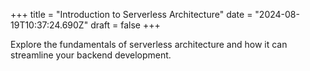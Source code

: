 +++
title = "Introduction to Serverless Architecture"
date = "2024-08-19T10:37:24.690Z"
draft = false
+++

  Explore the fundamentals of serverless architecture and how it can streamline your backend development.
        
